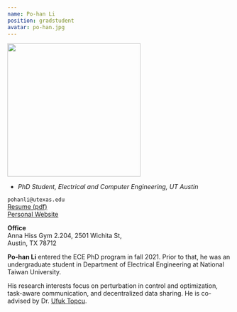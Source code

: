 ```yaml
---
name: Po-han Li
position: gradstudent
avatar: po-han.jpg
---
```


<img width="300" src="{{site.baseurl}}/images/people/{{page.avatar}}" data-action="zoom">

- _PhD Student, Electrical and Computer Engineering, UT Austin_<br>

<i class="fa fa-envelope-o"></i> `pohanli@utexas.edu`<br>
<i class="fa fa-newspaper-o"></i> [Resume (pdf)](https://d31003.github.io/data/Po_han_Intern_CV.pdf)<br>
<i class="fa fa-external-link"></i> [Personal Website](https://d31003.github.io/)

**Office**<br>
Anna Hiss Gym 2.204, 2501 Wichita St,<br>
Austin, TX 78712

<span class="sc">**Po-han Li**</span> entered the ECE PhD program in fall 2021. Prior to that, he was an undergraduate student in Department of Electrical Engineering at National Taiwan University.

His research interests focus on perturbation in control and optimization, task-aware communication, and decentralized data sharing. He is co-advised by Dr. [Ufuk Topcu](https://www.ae.utexas.edu/people/faculty/faculty-directory/topcu).
